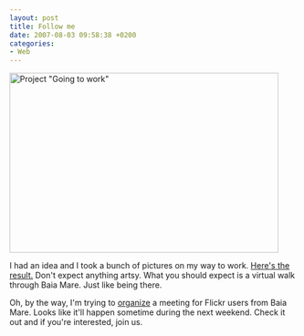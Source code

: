 ```yaml
---
layout: post
title: Follow me
date: 2007-08-03 09:58:38 +0200
categories:
- Web
---
```

<p><a href="http://www.flickr.com/photos/janos/sets/72157601092213316/detail/"><img src="http://www.rusiczki.net/blog/blogpics/project-going-to-work-thumbnails.jpg" width="471" height="315" border="0" alt='Project "Going to work"' class="image" /></a></p>
<p>I had an idea and I took a bunch of pictures on my way to work. <a href="http://www.flickr.com/photos/janos/sets/72157601092213316/detail/">Here's the result.</a> Don't expect anything artsy. What you should expect is a virtual walk through Baia Mare. Just like being there.</p>
<p>Oh, by the way, I'm trying to <a href="http://www.flickr.com/groups/baia-mare/discuss/72157600865421799/">organize</a> a meeting for Flickr users from Baia Mare. Looks like it'll happen sometime during the next weekend. Check it out and if you're interested, join us.</p>
